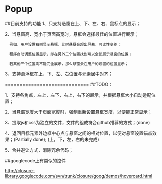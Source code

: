 Popup
=====
##目前支持的功能
1、只支持悬窗在上、下、左、右、鼠标点的显示；

2、当悬窗高、宽小于页面高宽时，悬框会选择最佳的位置进行展示；

      例如，用户设置右侧显示悬框，此时悬框会超出屏幕，可读性变差；
      
      程序自动调整位置显示，即在另外三个位置找到可以全部展示悬窗的位置；
      
      若其他三个位置均不能完全展示，那么悬窗会在用户的设置的位置显示；
      
3、支持悬浮框在上、下、左、右位置与元素居中对齐；

=============================
##TODO：

1、支持各角点，左上，左下，右上，右下的展示，并根据悬框大小自动适配位置；

2、当悬窗宽度大于页面宽度时，强制重新设置悬框宽度，以便能正常显示；

3、提取js和css为独立的文件，文件的组成符合github推荐的方式；(done)

4、返回目标元素外边框中心点与悬窗之间的相对位置，以便对悬窗设置锚点效果；(Partially done); (上，下，左，右的未完成)

5、合并避让方式，消除冗余代码；

##googlecode上有类似的控件

http://closure-library.googlecode.com/svn/trunk/closure/goog/demos/hovercard.html
